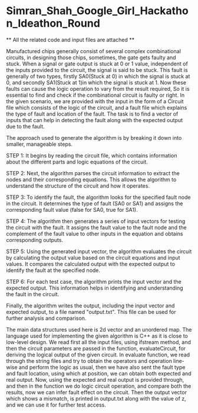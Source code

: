 # Simran_Shah_Google_Girl_Hackathon_Ideathon_Round


** All the related code and input files are attached **


Manufactured chips generally consist of several complex combinational circuits, in designing those chips, sometimes, the gate gets faulty and stuck. When a signal or gate output is stuck at 0 or 1 value, independent of the inputs provided to the circuit, the signal is said to be stuck. This fault is generally of two types, firstly SA0(Stuck at 0) in which the signal is stuck at 0, and secondly SA1(Stuck at 1)in which the signal is stuck at 1. Now these faults can cause the logic operation to vary from the result required, So it is essential to find and check if the combinational circuit is faulty or right. In the given scenario, we are provided with the input in the form of a Circuit file which consists of the logic of the circuit, and a fault file which explains the type of fault and location of the fault. The task is to find a vector of inputs that can help in detecting the fault along with the expected output due to the fault.


The approach used to generate the algorithm is by breaking it down into smaller, manageable steps.

STEP 1: It begins by reading the circuit file, which contains information about the different parts and logic equations of the circuit.

STEP 2: Next, the algorithm parses the circuit information to extract the nodes and their corresponding equations. This allows the algorithm to understand the structure of the circuit and how it operates.

STEP 3: To identify the fault, the algorithm looks for the specified fault node in the circuit. It determines the type of fault (SA0 or SA1) and assigns the corresponding fault value (false for SA0, true for SA1).

STEP 4: The algorithm then generates a series of  input vectors for testing the circuit with the fault. It assigns the fault value to the fault node and the complement of the fault value to other inputs in the equation and obtains corresponding outputs.

STEP 5: Using the generated input vector, the algorithm evaluates the circuit by calculating the output value based on the circuit equations and input values. It compares the calculated output with the expected output to identify the fault at the specified node.

STEP 6: For each test case, the algorithm prints the input vector and the expected output. This information helps in identifying and understanding the fault in the circuit.

Finally, the algorithm writes the output, including the input vector and expected output, to a file named "output.txt". This file can be used for further analysis and comparison.


The main data structures used here is 2d vector and an unordered map. The language used for implementing the given algorithm is C++ as it is close to low-level design. We read first all the input files, using ifstream method, and then the circuit parameters are passed in the function, evaluateCircuit, for deriving the logical output of the given circuit.
In evaluate function, we read through the string files and try to obtain the operators and operation line-wise and perform the logic as usual, then we have also sent the fault type and fault location, using which at position, we can obtain both expected and real output.
Now, using the expected and real output is provided through, and then in the function we do logic circuit operation, and compare both the results, now we can infer fault effect on the circuit.
Then the output vector which shows a mismatch, is printed in output.txt along with the value of z, and we can use it for further test access.
